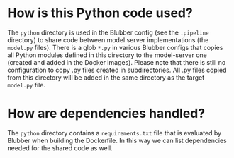 # How is this Python code used?

The `python` directory is used in the Blubber config (see the `.pipeline` directory)
to share code between model server implementations (the `model.py` files).
There is a glob `*.py` in various Blubber configs that copies all Python modules
defined in this directory to the model-server one (created and added in
the Docker images). Please note that there is still no configuration to copy
.py files created in subdirectories. All .py files copied from this directory
will be added in the same directory as the target `model.py` file.

# How are dependencies handled?

The `python` directory contains a `requirements.txt` file that is evaluated
by Blubber when building the Dockerfile. In this way we can list dependencies
needed for the shared code as well.